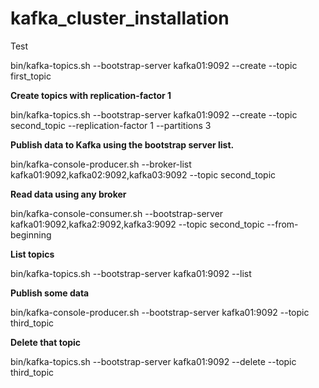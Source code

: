 # kafka_cluster_installation


Test

bin/kafka-topics.sh --bootstrap-server kafka01:9092 --create --topic first_topic


**Create topics with replication-factor 1**

bin/kafka-topics.sh --bootstrap-server kafka01:9092 --create --topic second_topic --replication-factor 1 --partitions 3


**Publish data to Kafka using the bootstrap server list.**

bin/kafka-console-producer.sh --broker-list kafka01:9092,kafka02:9092,kafka03:9092 --topic second_topic


**Read data using any broker**

bin/kafka-console-consumer.sh --bootstrap-server kafka01:9092,kafka2:9092,kafka3:9092 --topic second_topic --from-beginning


**List topics**

bin/kafka-topics.sh --bootstrap-server kafka01:9092 --list


**Publish some data**

bin/kafka-console-producer.sh --bootstrap-server kafka01:9092 --topic third_topic


**Delete that topic**

bin/kafka-topics.sh --bootstrap-server kafka01:9092 --delete --topic third_topic
